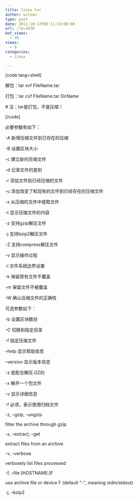 ```yaml
---
title: linux tar
author: wiloon
type: post
date: 2011-10-13T08:11:53+00:00
url: /?p=1030
bot_views:
  - 10
views:
  - 9
categories:
  - Linux

---
```

[code lang=shell]
  
解包：tar xvf FileName.tar
  
打包：tar cvf FileName.tar DirName
  
\# 注：tar是打包，不是压缩！

[/code]

必要参数有如下：
  
-A 新增压缩文件到已存在的压缩
  
-B 设置区块大小
  
-c 建立新的压缩文件
  
-d 记录文件的差别
  
-r 添加文件到已经压缩的文件
  
-u 添加改变了和现有的文件到已经存在的压缩文件
  
-x 从压缩的文件中提取文件
  
-t 显示压缩文件的内容
  
-z 支持gzip解压文件
  
-j 支持bzip2解压文件
  
-Z 支持compress解压文件
  
-v 显示操作过程
  
-l 文件系统边界设置
  
-k 保留原有文件不覆盖
  
-m 保留文件不被覆盖
  
-W 确认压缩文件的正确性

可选参数如下：
  
-b 设置区块数目
  
-C 切换到指定目录
  
-f 指定压缩文件
  
&#8211;help 显示帮助信息
  
&#8211;version 显示版本信息

-z 是配合解压.GZ的
  
-x 解开一个包文件
  
-v 显示详细信息
  
-f 必须，表示使用归档文件
  
-z, &#8211;gzip, &#8211;ungzip
                
filter the archive through gzip
  
-x, &#8211;extract, &#8211;get
                
extract files from an archive
  
-v, &#8211;verbose
                
verbosely list files processed
  
-f, &#8211;file [HOSTNAME:]F
                
use archive file or device F (default "-", meaning stdin/stdout)
  
-j, &#8211;bzip2